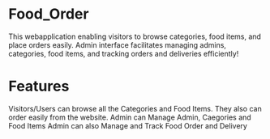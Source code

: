 # Food_Order
This webapplication enabling visitors to browse categories, food items, and place orders easily. Admin interface facilitates managing admins, categories, food items, and tracking orders and deliveries efficiently!

# Features

Visitors/Users can browse all the Categories and Food Items.
They also can order easily from the website.
Admin can Manage Admin, Caegories and Food Items
Admin can also Manage and Track Food Order and Delivery
